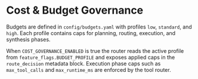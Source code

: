 # Cost & Budget Governance

Budgets are defined in `config/budgets.yaml` with profiles `low`, `standard`, and `high`.
Each profile contains caps for planning, routing, execution, and synthesis phases.

When `COST_GOVERNANCE_ENABLED` is true the router reads the active profile from
`feature_flags.BUDGET_PROFILE` and exposes applied caps in the `route_decision`
metadata block. Execution phase caps such as `max_tool_calls` and
`max_runtime_ms` are enforced by the tool router.
